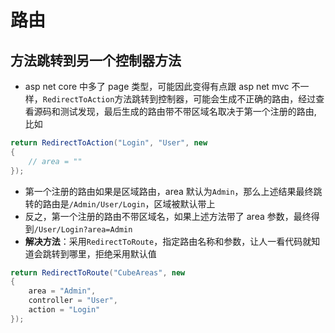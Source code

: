 # 路由

## 方法跳转到另一个控制器方法

- asp net core 中多了 page 类型，可能因此变得有点跟 asp net mvc 不一样，`RedirectToAction`方法跳转到控制器，可能会生成不正确的路由，经过查看源码和测试发现，最后生成的路由带不带区域名取决于第一个注册的路由, 比如

```csharp
return RedirectToAction("Login", "User", new
{
    // area = ""
});
```

- 第一个注册的路由如果是区域路由，area 默认为`Admin`，那么上述结果最终跳转的路由是`/Admin/User/Login`，区域被默认带上
- 反之，第一个注册的路由不带区域名，如果上述方法带了 area 参数，最终得到`/User/Login?area=Admin`
- **解决方法**：采用`RedirectToRoute`，指定路由名称和参数，让人一看代码就知道会跳转到哪里，拒绝采用默认值

```csharp
return RedirectToRoute("CubeAreas", new
{
    area = "Admin",
    controller = "User",
    action = "Login"
});
```
